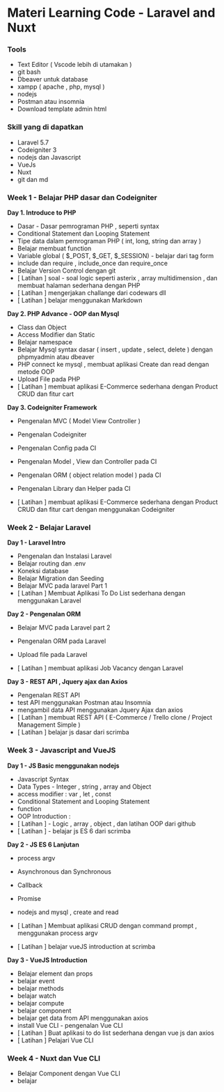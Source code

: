 # Materi Learning Code - Laravel and Nuxt

### Tools

- Text Editor ( Vscode lebih di utamakan )
- git bash 
- Dbeaver untuk database 
- xampp ( apache , php, mysql )
- nodejs
- Postman atau insomnia 
- Download template admin html



### Skill yang di dapatkan

- Laravel 5.7
- Codeigniter 3
- nodejs dan Javascript 
- VueJs
- Nuxt
- git dan md



### Week 1 - Belajar PHP dasar dan Codeigniter

**Day 1. Introduce to PHP**

- Dasar - Dasar pemrograman PHP , seperti syntax 
- Conditional Statement dan Looping Statement
- Tipe data dalam pemrograman PHP ( int, long, string dan array )
- Belajar membuat function
- Variable global ( $_POST, $_GET, $_SESSION) - belajar dari tag form 
- include dan require , include_once dan require_once
- Belajar Version Control dengan git
- [ Latihan ] soal - soal logic seperti asterix , array multidimension , dan membuat halaman sederhana dengan PHP
- [ Latihan ] mengerjakan challange dari codewars dll 
- [ Latihan ] belajar menggunakan Markdown



**Day 2. PHP Advance - OOP dan Mysql**

- Class dan Object
- Access Modifier dan Static
- Belajar namespace
- Belajar Mysql syntax dasar ( insert , update , select, delete ) dengan phpmyadmin atau dbeaver
- PHP connect ke mysql , membuat aplikasi Create dan read dengan metode OOP
- Upload File pada PHP
- [ Latihan ] membuat aplikasi E-Commerce sederhana dengan Product CRUD dan fitur cart



**Day 3. Codeigniter Framework**

- Pengenalan MVC ( Model View Controller )

- Pengenalan Codeigniter 

- Pengenalan Config pada CI

- Pengenalan Model , View dan Controller pada CI

- Pengenalan ORM ( object relation model ) pada CI 

- Pengenalan Library dan Helper pada CI

- [ Latihan ] membuat aplikasi E-Commerce sederhana dengan Product CRUD dan fitur cart dengan menggunakan Codeigniter

  

### Week 2 - Belajar Laravel

**Day 1 - Laravel Intro**

- Pengenalan dan Instalasi Laravel
- Belajar routing dan .env
- Koneksi database 
- Belajar Migration dan Seeding
- Belajar MVC pada laravel Part 1 
- [ Latihan ] Membuat Aplikasi To Do List sederhana dengan menggunakan Laravel



**Day 2 - Pengenalan ORM**

- Belajar MVC pada Laravel part 2 

- Pengenalan ORM pada Laravel 
- Upload file pada Laravel
- [ Latihan ] membuat aplikasi Job Vacancy dengan Laravel



**Day 3 - REST API , Jquery ajax dan Axios**

- Pengenalan REST API
- test API menggunakan Postman atau Insomnia
- mengambil data API menggunakan Jquery Ajax dan axios
- [ Latihan ] membuat REST API ( E-Commerce / Trello clone  / Project Management Simple )
- [ Latihan ] belajar js dasar dari scrimba



### Week 3 - Javascript and VueJS

**Day 1 - JS Basic menggunakan nodejs**

- Javascript Syntax 
- Data Types - Integer , string , array and Object 
- access modifier : var , let , const 
- Conditional Statement and Looping Statement 
- function 
- OOP Introduction : 
- [ Latihan ] - Logic , array , object , dan latihan OOP dari github
- [ Latihan ] - belajar js ES 6 dari scrimba



**Day 2 - JS ES 6 Lanjutan**

- process argv

- Asynchronous dan Synchronous 
- Callback
- Promise 
- nodejs and mysql , create and read 
- [ Latihan ] Membuat aplikasi CRUD dengan command prompt , menggunakan process argv
- [ Latihan ] belajar vueJS introduction at scrimba 



**Day 3 - VueJS Introduction**

- Belajar element dan props 
- belajar event 
- belajar methods 
- belajar watch 
- belajar compute 
- belajar component 
- belajar get data from API menggunakan axios 
- install Vue CLI - pengenalan Vue CLI 
- [ Latihan ] Buat aplikasi to do list sederhana dengan vue js dan axios 
- [ Latihan ] Pelajari Vue CLI 



### Week 4 - Nuxt dan Vue CLI 

- Belajar Component dengan Vue CLI
- belajar 


